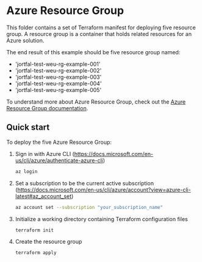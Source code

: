 # Azure Resource Group

This folder contains a set of Terraform manifest for deploying five resource group. A resource group is a container that holds related resources for an Azure solution.

The end result of this example should be five resource group named:

- 'jortfal-test-weu-rg-example-001'
- 'jortfal-test-weu-rg-example-002'
- 'jortfal-test-weu-rg-example-003'
- 'jortfal-test-weu-rg-example-004'
- 'jortfal-test-weu-rg-example-005'

To understand more about Azure Resource Group, check out the [Azure Resource Group documentation](https://docs.microsoft.com/en-us/azure/azure-resource-manager/management/manage-resource-groups-portal).

## Quick start

To deploy the five Azure Resource Group:

1. Sign in with Azure CLI (https://docs.microsoft.com/en-us/cli/azure/authenticate-azure-cli)
   
   ```bash
   az login
   ```
2. Set a subscription to be the current active subscription (https://docs.microsoft.com/en-us/cli/azure/account?view=azure-cli-latest#az_account_set)

   ```bash
   az account set --subscription "your_subscription_name"
   ```

3. Initialize a working directory containing Terraform configuration files
   ```bash
   terraform init
   ```
4. Create the resource group
   
   ```bash
   terraform apply
   ```